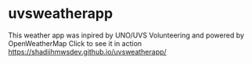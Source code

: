 # uvsweatherapp
This weather app was inpired by UNO/UVS Volunteering and powered by OpenWeatherMap
Click to see it in action https://shadiihmwsdev.github.io/uvsweatherapp/

